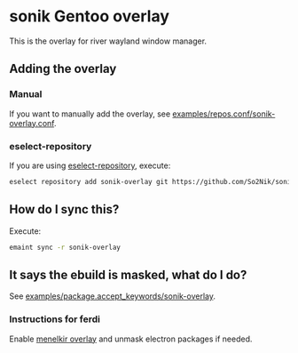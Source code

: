 # sonik Gentoo overlay

This is the overlay for river wayland window manager.

## Adding the overlay

### Manual

If you want to manually add the overlay, see [examples/repos.conf/sonik-overlay.conf](https://github.com/So2Nik/sonik-overlay/blob/master/examples/repos.conf/sonik-overlay.conf).

### eselect-repository

If you are using [eselect-repository](https://wiki.gentoo.org/wiki/Eselect/Repository), execute:

``` sh
eselect repository add sonik-overlay git https://github.com/So2Nik/sonik-overlay
```

## How do I sync this?

Execute:

``` sh
emaint sync -r sonik-overlay
```

## It says the ebuild is masked, what do I do?

See [examples/package.accept_keywords/sonik-overlay](https://github.com/So2Nik/sonik-overlay/blob/master/examples/package.accept_keywords/sonik-overlay).

### Instructions for ferdi

Enable [menelkir overlay](https://gitlab.com/menelkir/gentoo-overlay) and unmask electron packages if needed.
